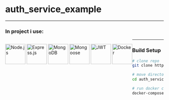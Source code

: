 # auth_service_example

---

### In project i use:

<p style="float: left">
<img src="https://cdn.iconscout.com/icon/free/png-256/node-js-1174925.png" alt="Node.js" width="64" style="display: inline">
<img src="https://encrypted-tbn0.gstatic.com/images?q=tbn%3AANd9GcTHuh-8BFfWdwCgDF5a5vKQgAtsIf-bV435lA&usqp=CAU" alt="Express.js" width="64" style="display: inline">
<img src="https://mongodb-js.github.io/leaf/mongodb-leaf_256x256.png" alt="MongoDB" width="64" style="display: inline">
<img src="https://camo.githubusercontent.com/add74f91a2bcd7370ee73971140a75ad4136baf1/687474703a2f2f6d6f6e676f64622d746f6f6c732e636f6d2f696d672f6d6f6e676f6f73652e706e67" alt="Mongoose" width="64" style="display: inline">
<img src="https://d2eip9sf3oo6c2.cloudfront.net/tags/images/000/000/036/square_256/jwt.png" alt="JWT" width="64" style="display: inline">
<img src="https://cdn.iconscout.com/icon/free/png-256/docker-226091.png" alt="Docker" width="64" style="display: inline">
</p>

---

### Build Setup

```bash
# clone repo
git clone https://github.com/sebastianluszczek/auth_service_example.git

# move directory
cd auth_service_example

# run docker compose
docker-compose up --build #--build only for first time run
```
